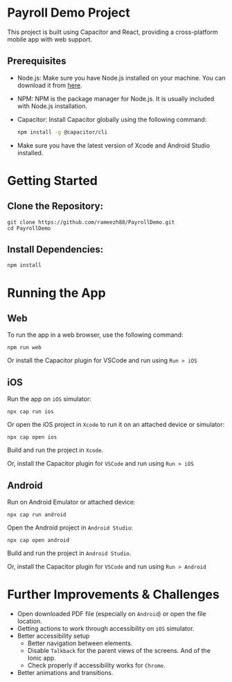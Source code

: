 # Payroll Demo Project

This project is built using Capacitor and React, providing a cross-platform mobile app with web support.

## Prerequisites

- Node.js: Make sure you have Node.js installed on your machine. You can download it from [here](https://nodejs.org/).

- NPM: NPM is the package manager for Node.js. It is usually included with Node.js installation.

- Capacitor: Install Capacitor globally using the following command:

  ```bash
  npm install -g @capacitor/cli
  ```

- Make sure you have the latest version of Xcode and Android Studio installed.

# Getting Started

## Clone the Repository:

```
git clone https://github.com/rameezh88/PayrollDemo.git
cd PayrollDemo
```

## Install Dependencies:

```
npm install
```

# Running the App

## Web

To run the app in a web browser, use the following command:

```
npm run web
```

Or install the Capacitor plugin for VSCode and run using `Run > iOS`

## iOS

Run the app on `iOS` simulator:

```
npx cap run ios
```

Or open the iOS project in `Xcode` to run it on an attached device or simulator:

```
npx cap open ios
```

Build and run the project in `Xcode`.

Or, install the Capacitor plugin for `VSCode` and run using `Run > iOS`

## Android

Run on Android Emulator or attached device:

```
npx cap run android
```

Open the Android project in `Android Studio`:

```
npx cap open android
```

Build and run the project in `Android Studio`.

Or, install the Capacitor plugin for `VSCode` and run using `Run > Android`

# Further Improvements & Challenges

- Open downloaded PDF file (especially on `Android`) or open the file location.
- Getting actions to work through accessibility on `iOS` simulator.
- Better accessibility setup
  - Better navigation between elements.
  - Disable `Talkback` for the parent views of the screens. And of the Ionic app.
  - Check properly if accessibility works for `Chrome`.
- Better animations and transitions.
